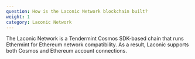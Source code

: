 ```yaml
---
question: How is the Laconic Network blockchain built?
weight: 1
category: Laconic Network
---
```


The Laconic Network is a Tendermint Cosmos SDK-based chain that runs Ethermint for Ethereum network compatibility. As a result, Laconic supports both Cosmos and Ethereum account connections. 
